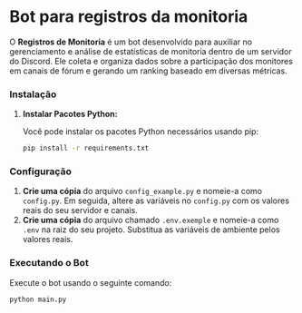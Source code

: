 # Bot para registros da monitoria

O **Registros de Monitoria** é um bot desenvolvido para auxiliar no gerenciamento e análise de estatísticas de monitoria dentro de um servidor do Discord. Ele coleta e organiza dados sobre a participação dos monitores em canais de fórum e gerando um ranking baseado em diversas métricas.

### Instalação

1. **Instalar Pacotes Python:**

    Você pode instalar os pacotes Python necessários usando pip:

    ```sh
    pip install -r requirements.txt
    ```


### Configuração

1. **Crie uma cópia** do arquivo `config_example.py` e nomeie-a como `config.py`. Em seguida, altere as variáveis no `config.py` com os valores reais do seu servidor e canais.
2. **Crie uma cópia** do arquivo chamado `.env.exemple` e nomeie-a como `.env` na raiz do seu projeto. Substitua as variáveis de ambiente pelos valores reais.


### Executando o Bot

Execute o bot usando o seguinte comando:

```sh
python main.py
```